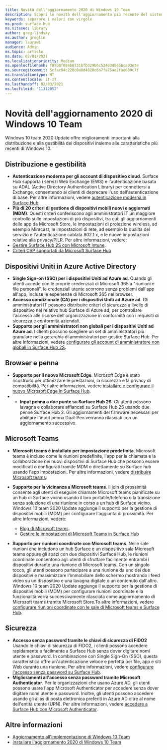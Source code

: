 ```yaml
---
title: Novità dell'aggiornamento 2020 di Windows 10 Team
description: Scopri le novità dell'aggiornamento più recente del sistema operativo Surface Hub, Windows 10 team 2020 Update.
keywords: separare i valori con virgole
ms.prod: surface-hub
ms.sitesec: library
author: greg-lindsay
ms.author: greglin
manager: laurawi
audience: Admin
ms.topic: article
ms.date: 02/01/2021
ms.localizationpriority: Medium
ms.openlocfilehash: f87b8f084b8731bfb329b6c52403d565bca03e3e
ms.sourcegitcommit: 5cfac94c220c8a8d4620c6a7fa75ae2fae089c7f
ms.translationtype: MT
ms.contentlocale: it-IT
ms.lasthandoff: 02/03/2021
ms.locfileid: "11312052"
---
```

# Novità dell'aggiornamento 2020 di Windows 10 Team

Windows 10 team 2020 Update offre miglioramenti importanti alla distribuzione e alla gestibilità dei dispositivi insieme alle caratteristiche più recenti di Windows 10.

##  Distribuzione e gestibilità

- **Autenticazione moderna per gli account di dispositivo cloud**. Surface Hub supporta i servizi Web Exchange (EWS) e l'autenticazione basata su ADAL (Active Directory Authentication Library) per connettersi a Exchange, consentendo ai clienti di deprecare l'uso dell'autenticazione di base. Per altre informazioni, vedere [autenticazione moderna in Surface Hub](https://docs.microsoft.com/surface-hub/surface-hub-modern-auth).
- **Più di 20 criteri di gestione di dispositivi mobili nuovi e aggiornati (MDM)**.      Questi criteri conferiscono agli amministratori IT un maggiore controllo sulle impostazioni di più dispositivi, tra cui: gli aggiornamenti delle app da Microsoft Store, le impostazioni di proiezione wireless, ad esempio Miracast, le impostazioni di rete, ad esempio la qualità del servizio e l'autenticazione cablata 802.1 x, e le nuove impostazioni relative alla privacy/PILR. Per altre informazioni, vedere: 
- [Gestire Surface Hub 2S con Microsoft Intune](surface-hub-2s-manage-intune.md).
- [Criteri CSP supportati da Microsoft Surface Hub](https://docs.microsoft.com//windows/client-management/mdm/policy-csps-supported-by-surface-hub)

##  Dispositivi Uniti in Azure Active Directory

- **Single Sign-on (SSO) per i dispositivi Uniti ad Azure ad**. Quando gli utenti accede con le proprie credenziali di Microsoft 365 a "riunioni e file personali", le credenziali utente scorrono senza problemi dall'app all'app, incluse le esperienze di Microsoft 365 nel browser.
- **Accesso condizionale (CA) per i dispositivi Uniti ad Azure ad**.       Gli amministratori IT possono distribuire criteri di sicurezza a livello di dispositivo nel relativo hub Surface di Azure ad, per controllare l'accesso alle risorse dell'organizzazione in conformità con i requisiti di sicurezza e conformità aziendali.
- **Supporto per gli amministratori non globali per i dispositivi Uniti ad Azure ad**. I clienti possono scegliere un set di amministratori più granulare nella gerarchia di amministratori per gestire Surface Hub. Per altre informazioni, vedere [configurare gli account di amministratore non globali in Surface Hub 2S](surface-hub-2s-nonglobal-admin.md).


## Browser e penna

- **Supporto per il nuovo Microsoft Edge**. Microsoft Edge è stato ricostruito per ottimizzare le prestazioni, la sicurezza e la privacy di compatibilità. Per altre informazioni, vedere [installare e configurare il nuovo Microsoft Edge in Surface Hub](https://docs.microsoft.com/surface-hub/surface-hub-install-chromium-edge).
- - **Input penna a due punte su Surface Hub 2S**.   Gli utenti possono lavagna e collaborare affiancati su Surface Hub 2S usando due penne Surface Hub 2. Gli aggiornamenti del firmware necessari per abilitare l'input penna Dual-Pen verranno rilasciati con un aggiornamento successivo.

## Microsoft Teams  

- **Microsoft teams è installato per impostazione predefinita**.        Microsoft teams è incluso come le riunioni predefinite, l'app per la chiamata e la collaborazione nei nuovi dispositivi di Surface Hub che possono essere modificati o configurati tramite MDM o direttamente su Surface hub usando l'app Impostazioni. Per altre informazioni, vedere [distribuire Microsoft teams](https://docs.microsoft.com/MicrosoftTeams/teams-surface-hub).
- **Supporto per la vicinanza a Microsoft teams**.  Il join di prossimità consente agli utenti di eseguire chiamate Microsoft teams pianificate su un hub di Surface vicino usando il loro portatile/telefono o la transizione senza soluzione di una riunione in corso a un hub di Surface vicino. Windows 10 team 2020 Update aggiunge il supporto per la gestione di dispositivi mobili (MDM) per configurare l'aggiunta di prossimità. Per altre informazioni, vedere: 

  - [Blog di Microsoft teams](https://techcommunity.microsoft.com/t5/microsoft-teams-blog/microsoft-teams-devices-for-shared-spaces-july-and-august-update/ba-p/1604833). 
  - [Gestire le impostazioni di Microsoft Teams in Surface Hub](https://docs.microsoft.com/microsoftteams/rooms/surface-hub-manage-config)

- **Supporto per riunioni coordinate con Microsoft teams**. Nelle sale riunioni che includono un hub Surface e un dispositivo sala Microsoft teams oppure gli spazi con due dispositivi Surface Hub, le riunioni coordinate consentono agli utenti di sfruttare facilmente entrambi i dispositivi durante una riunione di Microsoft teams. Con un singolo tocco, gli utenti possono partecipare a una riunione da uno dei due dispositivi e massimizzare l'immobiliare dello schermo mostrando i feed video su un dispositivo e una lavagna digitale o un contenuto dall'altro. Windows 10 team 2020 Update aggiunge il supporto per la gestione di dispositivi mobili (MDM) per configurare riunioni coordinate e la funzionalità verrà successivamente rilasciata come aggiornamento di Microsoft teams tramite Microsoft Store.To altre informazioni, vedere [configurare riunioni coordinate con le sale di Microsoft teams e Surface Hub](https://docs.microsoft.com/microsoftteams/rooms/coordinated-meetings).

## Sicurezza

- **Accesso senza password tramite le chiavi di sicurezza di FIDO2**     Usando le chiavi di sicurezza di FIDO2, i clienti possono accedere rapidamente e facilmente a Surface Hub senza dover digitare nomi utente e password. In combinazione con Single Sign-On (SSO), questa caratteristica offre un'autenticazione veloce e perfetta per file, app e siti Web durante una riunione. Per altre informazioni, vedere [configurare l'accesso senza password su Surface Hub](https://docs.microsoft.com/surface-hub/surface-hub-2s-phone-authenticate).
- **Miglioramenti all'accesso senza password tramite Microsoft Authenticator**.  Per le organizzazioni che usano Azure AD, gli utenti possono usare l'app Microsoft Authenticator per accedere senza dover digitare nomi utente e password. Inoltre, gli utenti possono accedere usando gli alias di posta elettronica preferiti in Azure AD oltre al nome dell'entità utente (UPN). Per altre informazioni, vedere [accedere a Surface Hub con Microsoft Authenticator](https://docs.microsoft.com/surface-hub/surface-hub-authenticator-app).


## Altre informazioni

- [Aggiornamento all'implementazione di Windows 10 Team](https://techcommunity.microsoft.com/t5/surface-it-pro-blog/update-to-the-windows-10-team-rollout/ba-p/1669655)
- [Installare l'aggiornamento 2020 di Windows 10 Team](surface-hub-2020-update.md)  
 